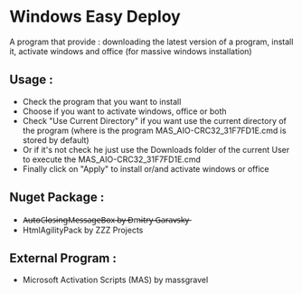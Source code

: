 # Windows Easy Deploy

A program that provide : downloading the latest version of a program, install it, activate windows and office (for massive windows installation) 

## Usage :

- Check the program that you want to install
- Choose if you want to activate windows, office or both
- Check "Use Current Directory" if you want use the current directory of the program (where is the program MAS_AIO-CRC32_31F7FD1E.cmd is stored by default)
- Or if it's not check he just use the Downloads folder of the current User to execute the MAS_AIO-CRC32_31F7FD1E.cmd
- Finally click on "Apply" to install or/and activate windows or office

## Nuget Package :

- A̵̶̵u̵̶̵t̵̶̵o̵̶̵C̵̶̵l̵̶̵o̵̶̵s̵̶̵i̵̶̵n̵̶̵g̵̶̵M̵̶̵e̵̶̵s̵̶̵s̵̶̵a̵̶̵g̵̶̵e̵̶̵B̵̶̵o̵̶̵x̵̶̵ ̵̶̵b̵̶̵y̵̶̵ ̵̶̵D̵̶̵m̵̶̵i̵̶̵t̵̶̵r̵̶̵y̵̶̵ ̵̶̵G̵̶̵a̵̶̵r̵̶̵a̵̶̵v̵̶̵s̵̶̵k̵̶̵y̵̶̵
- HtmlAgilityPack by ZZZ Projects

## External Program :

- Microsoft Activation Scripts (MAS) by massgravel
